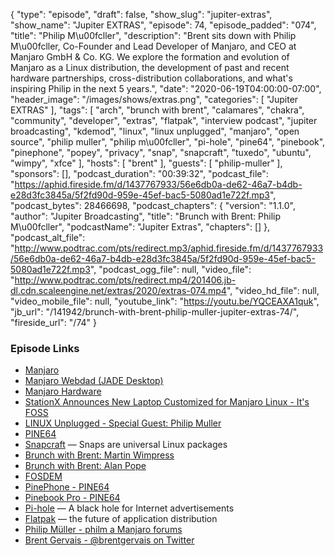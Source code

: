 {
  "type": "episode",
  "draft": false,
  "show_slug": "jupiter-extras",
  "show_name": "Jupiter EXTRAS",
  "episode": 74,
  "episode_padded": "074",
  "title": "Philip M\u00fcller",
  "description": "Brent sits down with Philip M\u00fcller, Co-Founder and Lead Developer of Manjaro, and CEO at Manjaro GmbH & Co. KG. We explore the formation and evolution of Manjaro as a Linux distribution, the development of past and recent hardware partnerships, cross-distribution collaborations, and what's inspiring Philip in the next 5 years.",
  "date": "2020-06-19T04:00:00-07:00",
  "header_image": "/images/shows/extras.png",
  "categories": [
    "Jupiter EXTRAS"
  ],
  "tags": [
    "arch",
    "brunch with brent",
    "calamares",
    "chakra",
    "community",
    "developer",
    "extras",
    "flatpak",
    "interview podcast",
    "jupiter broadcasting",
    "kdemod",
    "linux",
    "linux unplugged",
    "manjaro",
    "open source",
    "philip muller",
    "philip m\u00fcller",
    "pi-hole",
    "pine64",
    "pinebook",
    "pinephone",
    "popey",
    "privacy",
    "snap",
    "snapcraft",
    "tuxedo",
    "ubuntu",
    "wimpy",
    "xfce"
  ],
  "hosts": [
    "brent"
  ],
  "guests": [
    "philip-muller"
  ],
  "sponsors": [],
  "podcast_duration": "00:39:32",
  "podcast_file": "https://aphid.fireside.fm/d/1437767933/56e6db0a-de62-46a7-b4db-e28d3fc3845a/5f2fd90d-959e-45ef-bac5-5080ad1e722f.mp3",
  "podcast_bytes": 28466698,
  "podcast_chapters": {
    "version": "1.1.0",
    "author": "Jupiter Broadcasting",
    "title": "Brunch with Brent: Philip M\u00fcller",
    "podcastName": "Jupiter Extras",
    "chapters": []
  },
  "podcast_alt_file": "http://www.podtrac.com/pts/redirect.mp3/aphid.fireside.fm/d/1437767933/56e6db0a-de62-46a7-b4db-e28d3fc3845a/5f2fd90d-959e-45ef-bac5-5080ad1e722f.mp3",
  "podcast_ogg_file": null,
  "video_file": "http://www.podtrac.com/pts/redirect.mp4/201406.jb-dl.cdn.scaleengine.net/extras/2020/extras-074.mp4",
  "video_hd_file": null,
  "video_mobile_file": null,
  "youtube_link": "https://youtu.be/YQCEAXA1quk",
  "jb_url": "/141942/brunch-with-brent-philip-muller-jupiter-extras-74/",
  "fireside_url": "/74"
}


### Episode Links

  * [Manjaro](https://manjaro.org/ "Manjaro")
  * [Manjaro Webdad (JADE Desktop)](https://manjaro.org/download/#manjaro-webdad "Manjaro Webdad \(JADE Desktop\)")
  * [Manjaro Hardware](https://manjaro.org/hardware/ "Manjaro Hardware")
  * [StationX Announces New Laptop Customized for Manjaro Linux - It's FOSS](https://itsfoss.com/stationx-manjaro-linux/ "StationX Announces New Laptop Customized for Manjaro Linux - It's FOSS")
  * [LINUX Unplugged - Special Guest: Philip Muller](https://linuxunplugged.com/guests/philipmuller "LINUX Unplugged - Special Guest: Philip Muller")
  * [PINE64](https://www.pine64.org/ "PINE64")
  * [Snapcraft](https://snapcraft.io/ "Snapcraft") — Snaps are universal Linux packages
  * [Brunch with Brent: Martin Wimpress](https://extras.show/29 "Brunch with Brent: Martin Wimpress")
  * [Brunch with Brent: Alan Pope](https://extras.show/38 "Brunch with Brent: Alan Pope")
  * [FOSDEM](https://fosdem.org/ "FOSDEM")
  * [PinePhone - PINE64](https://www.pine64.org/pinephone/ "PinePhone - PINE64")
  * [Pinebook Pro - PINE64](https://www.pine64.org/pinebook-pro/ "Pinebook Pro - PINE64")
  * [Pi-hole](https://pi-hole.net/ "Pi-hole") — A black hole for Internet advertisements
  * [Flatpak](https://www.flatpak.org/ "Flatpak") — the future of application distribution
  * [Philip Müller - philm a Manjaro forums](https://forum.manjaro.org/about "Philip Müller - philm a Manjaro forums")
  * [Brent Gervais - @brentgervais on Twitter](https://twitter.com/brentgervais "Brent Gervais - @brentgervais on Twitter")



